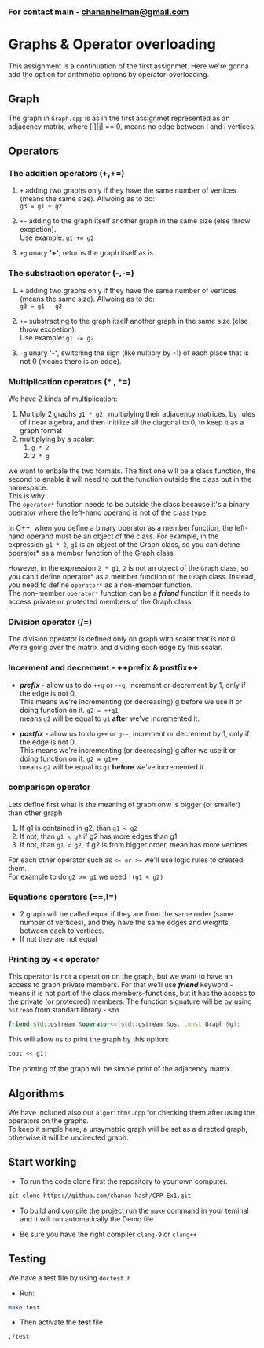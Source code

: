 ### For contact main - chananhelman@gmail.com

# Graphs & Operator overloading

This assignment is a continuation of the first assignmet. Here we're gonna add the option for arithmetic options by operator-overloading.

## Graph
The graph in `Graph.cpp` is as in the first assignmet represented as an adjacency matrix, where [i][j] == 0, means no edge between i and j vertices.

## Operators
### The addition operators (+,+=)
1. `+` adding two graphs only if they have the same number of vertices (means the same size). Allwoing as to do:  
`g3 = g1 + g2`

2. `+=` adding to the graph itself another graph in the same size (else throw excpetion).  
Use example: `g1 += g2`

3. `+g` unary **'+'**, returns the graph itself as is.


### The substraction operator (-,-=)
1. `+` adding two graphs only if they have the same number of vertices (means the same size). Allwoing as to do:  
`g3 = g1 - g2`

2. `+=` substracting to the graph itself another graph in the same size (else throw excpetion).  
Use example: `g1 -= g2`

3. `-g` unary **'-'**, switching the sign (like nultiply by -1) of each place that is not 0 (means there is an edge).

### Multiplication operators (* , *=)
We have 2 kinds of multiplication:
1. Multiply 2 graphs ```g1 * g2 ```
multiplying their adjacency matrices, by rules of linear algebra, 
and then initilize all the diagonal to 0, to keep it as a graph format
2. multiplying by a scalar:  
    1. ```g * 2``` 
    2. ``` 2 * g ```

  we want to enbale the two formats. The first one will be a class function, the second to enable it will need to put the function outside the class but in the namespace.  
  This is why:  
  The ```operator*``` function needs to be outside the class because it's a binary operator where the left-hand operand is not of the class type.

In C++, when you define a binary operator as a member function, the left-hand operand must be an object of the class. For example, in the expression ```g1 * 2```, ```g1``` is an object of the Graph class, so you can define operator* as a member function of the Graph class.

However, in the expression ```2 * g1```, ```2``` is not an object of the ```Graph``` class, so you can't define operator* as a member function of the ```Graph``` class. Instead, you need to define ```operator*``` as a non-member function.  
The non-member ```operator*``` function can be a ***friend*** function if it needs to access private or protected members of the Graph class.

### Division operator (/=)
The division operator is defined only on graph with scalar that is not 0.
We're going over the matrix and dividing each edge by this scalar.


### Incerment and decrement - ++prefix & postfix++
- ***prefix*** - allow us to do ```++g``` or ```--g```, increment or decrement by 1, only if the edge is not 0.  
This means we're incrementing (or decreasing) g before we use it or doing function on it.
```g2 = ++g1```  
means ```g2``` will be equal to ```g1``` **after** we've incremented it.

- ***postfix*** - allow us to do ```g++``` or ```g--```, increment or decrement by 1, only if the edge is not 0.  
This means we're incrementing (or decreasing) g after we use it or doing function on it.
```g2 = g1++```  
means ```g2``` will be equal to ```g1``` **before** we've incremented it.

### comparison operator
Lets define first what is the meaning of graph onw is bigger (or smaller) than other graph

1. If g1 is contained in g2, than ```g1 < g2``` 
2.  If not, than ```g1 < g2``` if g2 has more edges than g1
3. If not, than ```g1 < g2```, if g2 is from bigger order, mean has more vertices  

For each other operator such as ```<= or >=```
we'll use logic rules to created them.  
For example to do ```g2 >= g1``` we need
```!(g1 < g2)```


### Equations operators (==,!=)
- 2 graph will be called equal if they are from  the same order (same number of vertices), and they have the same edges and weights between each to vertices.
- If not they are not equal

### Printing by << operator
This operator is not a operation on the graph, but we want to have an access to graph private members. For that we'll use ***friend*** keyword - means it is not part of the class members-functions, but it has the access to the private (or protecred) members.
The function signature will be by using ```ostream``` from standart library - ```std```
``` cpp
friend std::ostream &operator<<(std::ostream &os, const Graph &g);
```
This will allow us to print the graph by this option:  
``` cpp
cout << g1;
```
The printing of the graph will be simple print of the adjacency matrix.
## Algorithms
We have included also our `algorithms.cpp` for checking them after using the operators on the graphs.  
To keep it simple here, a unsymetric graph will be set as a directed graph, otherwise it will be undirected graph.


## Start working
- To run the code clone first the repository to your own computer.  
```bash
git clone https://github.com/chanan-hash/CPP-Ex1.git
```

- To build and compile the project run the ```make``` command in your teminal and it will run automatically the Demo file

- Be sure you have the right compiler ```clang-9```  or ```clang++```

## Testing
We have a test file by using ```doctest.h```
- Run:

```bash 
make test
```
- Then activate the **test** file

```bash 
./test
```
